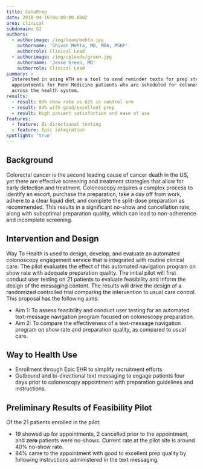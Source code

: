 ```yaml
---
title: ColoPrep
date: 2018-04-16T00:00:00.000Z
area: clinical
subdomain: GI
authors:
  - authorimage: /img/team/mehta.jpg
    authorname: 'Shivan Mehta, MD, MBA, MSHP'
    authorrole: Clinical Lead
  - authorimage: /img/uploads/green.jpg
    authorname: 'Jesse Green, MD'
    authorrole: Clinical Lead
summary: >
  Interested in using WTH as a tool to send reminder texts for prep steps and
  appointments for Penn Medicine patients who are scheduled for colonoscopies
  across the health system.
results:
  - result: 90% show rate vs 62% in control arm
  - result: 84% with good/excellent prep
  - result: High patient satisfaction and ease of use
features:
  - feature: Bi-directional texting
  - feature: Epic integration
spotlight: 'true'
---
```

## Background

Colorectal cancer is the second leading cause of cancer death in the US, yet there are effective screening and treatment strategies that allow for early detection and treatment. Colonoscopy requires a complex process to identify an escort, purchase the preparation, take a day off from work, adhere to a clear liquid diet, and complete the split-dose preparation as recommended. This results in a significant no-show and cancellation rate, along with suboptimal preparation quality, which can lead to non-adherence and incomplete screening.

## Intervention and Design

Way To Health is used to design, develop, and evaluate an automated colonoscopy engagement service that is integrated with routine clinical care. The pilot evaluates the effect of this automated navigation program on show rate with adequate preparation quality. The initial pilot will first conduct user testing on 21 patients to evaluate feasibility and inform the design of the messaging content. The results will drive the design of a randomized controlled trial comparing the intervention to usual care control. This proposal has the following aims:

- Aim 1: To assess feasibility and conduct user testing for an automated text-message navigation program focused on colonoscopy preparation.
- Aim 2: To compare the effectiveness of a text-message navigation program on show rate and preparation quality, as compared to usual care.

## Way to Health Use

- Enrollment through Epic EHR to simplify recruitment efforts
- Outbound and bi-directional text messaging to engage patients four days prior to colonoscopy appointment with preparation guidelines and instructions.

## Preliminary Results of Feasibility Pilot

Of the 21 patients enrolled in the pilot:

- 19 showed up for appointments, 2 cancelled prior to the appointment, and **zero** patients were no-shows. Current rate at the pilot site is around 40% no-show rate.
- 84% came to the appointment with good to excellent prep quality by following instructions administered in the text messaging.
